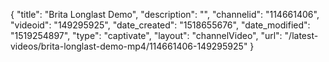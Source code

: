 {
    "title": "Brita Longlast Demo",
    "description": "",
    "channelid": "114661406",
    "videoid": "149295925",
    "date_created": "1518655676",
    "date_modified": "1519254897",
    "type": "captivate",
    "layout": "channelVideo",
    "url": "\/latest-videos\/brita-longlast-demo-mp4\/114661406-149295925"
}